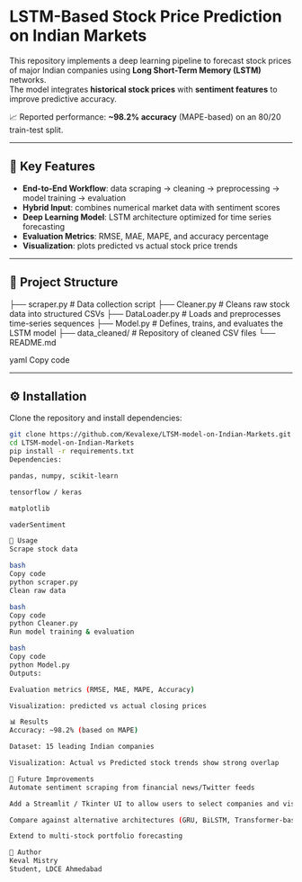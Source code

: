 # LSTM-Based Stock Price Prediction on Indian Markets

This repository implements a deep learning pipeline to forecast stock prices of major Indian companies using **Long Short-Term Memory (LSTM)** networks.  
The model integrates **historical stock prices** with **sentiment features** to improve predictive accuracy.  

📈 Reported performance: **~98.2% accuracy** (MAPE-based) on an 80/20 train-test split.

---

## 🔑 Key Features
- **End-to-End Workflow**: data scraping → cleaning → preprocessing → model training → evaluation  
- **Hybrid Input**: combines numerical market data with sentiment scores  
- **Deep Learning Model**: LSTM architecture optimized for time series forecasting  
- **Evaluation Metrics**: RMSE, MAE, MAPE, and accuracy percentage  
- **Visualization**: plots predicted vs actual stock price trends  

---

## 📂 Project Structure
├── scraper.py # Data collection script
├── Cleaner.py # Cleans raw stock data into structured CSVs
├── DataLoader.py # Loads and preprocesses time-series sequences
├── Model.py # Defines, trains, and evaluates the LSTM model
├── data_cleaned/ # Repository of cleaned CSV files
└── README.md

yaml
Copy code

---

## ⚙️ Installation
Clone the repository and install dependencies:
```bash
git clone https://github.com/Kevalexe/LTSM-model-on-Indian-Markets.git
cd LTSM-model-on-Indian-Markets
pip install -r requirements.txt
Dependencies:

pandas, numpy, scikit-learn

tensorflow / keras

matplotlib

vaderSentiment

🚀 Usage
Scrape stock data

bash
Copy code
python scraper.py
Clean raw data

bash
Copy code
python Cleaner.py
Run model training & evaluation

bash
Copy code
python Model.py
Outputs:

Evaluation metrics (RMSE, MAE, MAPE, Accuracy)

Visualization: predicted vs actual closing prices

📊 Results
Accuracy: ~98.2% (based on MAPE)

Dataset: 15 leading Indian companies

Visualization: Actual vs Predicted stock trends show strong overlap

🔮 Future Improvements
Automate sentiment scraping from financial news/Twitter feeds

Add a Streamlit / Tkinter UI to allow users to select companies and visualize forecasts interactively

Compare against alternative architectures (GRU, BiLSTM, Transformer-based models)

Extend to multi-stock portfolio forecasting

👤 Author
Keval Mistry
Student, LDCE Ahmedabad
